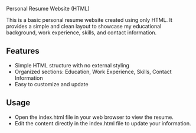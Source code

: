 Personal Resume Website (HTML)

This is a basic personal resume website created using only HTML. It provides a simple and clean layout to showcase my educational background, work experience, skills, and contact information.

## Features
- Simple HTML structure with no external styling
- Organized sections: Education, Work Experience, Skills, Contact Information
- Easy to customize and update

## Usage
- Open the index.html file in your web browser to view the resume.
- Edit the content directly in the index.html file to update your information.
